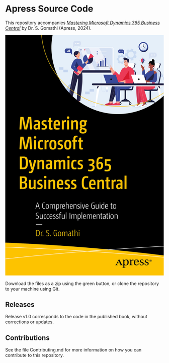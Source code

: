# Apress Source Code

This repository accompanies [*Mastering Microsoft Dynamics 365 Business Central*](https://link.springer.com/book/9798868802294) by Dr. S. Gomathi (Apress, 2024).

[comment]: #cover
![Cover image](9798868802294_CoverFigure.jpg)

Download the files as a zip using the green button, or clone the repository to your machine using Git.

## Releases

Release v1.0 corresponds to the code in the published book, without corrections or updates.

## Contributions

See the file Contributing.md for more information on how you can contribute to this repository.